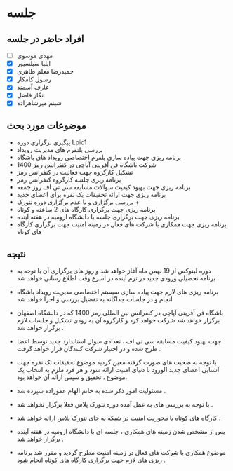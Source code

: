# جلسه

## افراد حاضر در جلسه

- [ ] مهدی موسوی
- [x] ایلیا سیلسپور
- [x] حمیدرضا معلم طاهری
- [x] رسول کامکار
- [x] عارف آسمند
- [x] نگار فاضل
- [x] شبنم میرشاهزاده

## موضوعات مورد بحث

* پیگیری برگزاری دوره Lpic1
* بررسی پلتفرم های مدیریت رویداد 
* برنامه ریزی جهت پیاده سازی پلفرم اختصاصی رویداد های باشگاه
* شرکت باشگاه فن آفرینی آپاچی در کنفرانس رمز 1400
* تشکیل کارگروه جهت فعالیت در کنفرانس رمز
* برنامه ریزی جلسه کارگروه کنفرانس رمز 
* برنامه ریزی جهت بهبود کیفیت سوالات مسابقه سی تی اف روز جمعه
* برنامه ریزی جهت ارائه تحقیقات یک نفره برای اعضای جدید
* بررسی برگزاری و یا عدم برگزاری دوره نتورک +
* برنامه ریزی جهت برگزاری کارگاه های 2 ساعته و کوتاه
* برنامه ریزی جهت برگزاری جلسه با دانشگاه ارومیه در هفته آینده
* برنامه ریزی جهت همکاری با شرکت های فعال در زمینه امنیت جهت برگزاری کارگاه های کوتاه 

## نتیجه

* دوره لینوکس از 19 بهمن ماه آغاز خواهد شد و روز های برگزاری آن با توجه به برنامه تحصیلی ورودی جدید در ترم آینده در اسرع وقت اطلاع رسانی خواهد شد  .
  
* برنامه ریزی های لازم جهت پیاده سازی سیستم اختصاصی مدیریت رویداد باشگاه انجام و در جلسات جداگانه به تفضیل بررسی و اجرا خواهد شد  
 
*  باشگاه فن آفرینی آپاچی در کنفرانس بین المللی رمز 1400 که در دانشگاه اصفهان برگزار خواهد شد شرکت خواهد کرد و کارگروه آن به زودی تشکیل و جلسات لازم برگزار خواهد شد . 
  
*  جهت بهبود کیفیت مسابقه سی تی اف ، تعدادی سوال استاندارد جدید توسط اعضا طرح شده و در اختیار شرکت کنندگان قرار خواهد گرفت .

*  با توجه به صحبت های صورت گرفته معین گردید موضوع تحقیقات تک نفره جهت آشنایی اعضای جدید الورود با دنیای امنیت ارائه شود و هر فرد ملزم به انتخاب یک موضوع ، تحقیق و سپس ارائه آن خواهد بود.

*  مسئولیت امور ذکر شده به خانم الهام عموزاده سپرده شد .

*  با توجه به بررسی های به عمل آمده دوره نتورک پلاس فعلا برگزار نخواهد شد .

*  کارگاه های کوتاه با محوریت امنیت در شبکه به جای نتورک پلاس ارائه خواهد شد .

*  پس از مشخص شدن زمینه های همکاری ، جلسه ای با دانشگاه ارومیه در هفته آینده برگزار خواهد شد .

*  موضوع همکاری با شرکت های فعال در زمینه امنیت مطرح گردید و مقرر شد برنامه ریزی های لازم جهت برگزاری کارگاه های کوتاه انجام شود .


  

